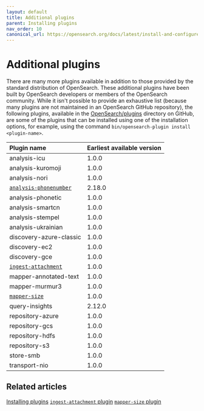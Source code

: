 ```yaml
---
layout: default
title: Additional plugins
parent: Installing plugins
nav_order: 10
canonical_url: https://opensearch.org/docs/latest/install-and-configure/additional-plugins/index/
---
```


# Additional plugins

There are many more plugins available in addition to those provided by the standard distribution of OpenSearch. These additional plugins have been built by OpenSearch developers or members of the OpenSearch community. While it isn't possible to provide an exhaustive list (because many plugins are not maintained in an OpenSearch GitHub repository), the following plugins, available in the [OpenSearch/plugins](https://github.com/opensearch-project/OpenSearch/tree/main/plugins) directory on GitHub, are some of the plugins that can be installed using one of the installation options, for example, using the command `bin/opensearch-plugin install <plugin-name>`.

| Plugin name                                                                                                            | Earliest available version |
|:-----------------------------------------------------------------------------------------------------------------------|:---------------------------|
| analysis-icu                                                                                                           | 1.0.0                      |
| analysis-kuromoji                                                                                                      | 1.0.0                      |
| analysis-nori                                                                                                          | 1.0.0                      |
| [`analysis-phonenumber`]({{site.url}}{{site.baseurl}}/analyzers/supported-analyzers/phone-analyzers/)                  | 2.18.0                     |
| analysis-phonetic                                                                                                      | 1.0.0                      |
| analysis-smartcn                                                                                                       | 1.0.0                      |
| analysis-stempel                                                                                                       | 1.0.0                      |
| analysis-ukrainian                                                                                                     | 1.0.0                      |
| discovery-azure-classic                                                                                                | 1.0.0                      |
| discovery-ec2                                                                                                          | 1.0.0                      |
| discovery-gce                                                                                                          | 1.0.0                      |
| [`ingest-attachment`]({{site.url}}{{site.baseurl}}/install-and-configure/additional-plugins/ingest-attachment-plugin/) | 1.0.0                      |
| mapper-annotated-text                                                                                                  | 1.0.0                      |
| mapper-murmur3                                                                                                         | 1.0.0                      |
| [`mapper-size`]({{site.url}}{{site.baseurl}}/install-and-configure/additional-plugins/mapper-size-plugin/)             | 1.0.0                      |
| query-insights                                                                                                         | 2.12.0                     |
| repository-azure                                                                                                       | 1.0.0                      |
| repository-gcs                                                                                                         | 1.0.0                      |
| repository-hdfs                                                                                                        | 1.0.0                      |
| repository-s3                                                                                                          | 1.0.0                      |
| store-smb                                                                                                              | 1.0.0                      |
| transport-nio                                                                                                          | 1.0.0                      |

## Related articles

[Installing plugins]({{site.url}}{{site.baseurl}}/install-and-configure/plugins/)
[`ingest-attachment` plugin]({{site.url}}{{site.baseurl}}/install-and-configure/additional-plugins/ingest-attachment-plugin/)
[`mapper-size` plugin]({{site.url}}{{site.baseurl}}/install-and-configure/additional-plugins/mapper-size-plugin/)
